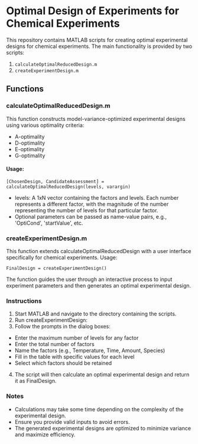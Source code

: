 # Optimal Design of Experiments for Chemical Experiments

This repository contains MATLAB scripts for creating optimal experimental designs for chemical experiments. The main functionality is provided by two scripts:

1. `calculateOptimalReducedDesign.m`
2. `createExperimentDesign.m`

## Functions

### calculateOptimalReducedDesign.m

This function constructs model-variance-optimized experimental designs using various optimality criteria:

- A-optimality
- D-optimality
- E-optimality
- G-optimality

#### Usage:
```
[ChosenDesign, CandidateAssessment] = calculateOptimalReducedDesign(levels, varargin)
```

- levels: A 1xN vector containing the factors and levels. Each number represents a different factor, with the magnitude of the number representing the number of levels for that particular factor.
- Optional parameters can be passed as name-value pairs, e.g., 'OptiCond', 'startValue', etc.

### createExperimentDesign.m
This function extends calculateOptimalReducedDesign with a user interface specifically for chemical experiments.
Usage:
```
FinalDesign = createExperimentDesign()
```

The function guides the user through an interactive process to input experiment parameters and then generates an optimal experimental design.

### Instructions

1. Start MATLAB and navigate to the directory containing the scripts.
2. Run createExperimentDesign:
3. Follow the prompts in the dialog boxes:

- Enter the maximum number of levels for any factor
- Enter the total number of factors
- Name the factors (e.g., Temperature, Time, Amount, Species)
- Fill in the table with specific values for each level
- Select which factors should be retained

4. The script will then calculate an optimal experimental design and return it as FinalDesign.

### Notes

- Calculations may take some time depending on the complexity of the experimental design.
- Ensure you provide valid inputs to avoid errors.
- The generated experimental designs are optimized to minimize variance and maximize efficiency.
